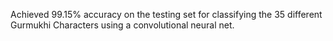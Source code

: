 Achieved 99.15% accuracy on the testing set for classifying the 35 different Gurmukhi Characters using a convolutional neural net.

